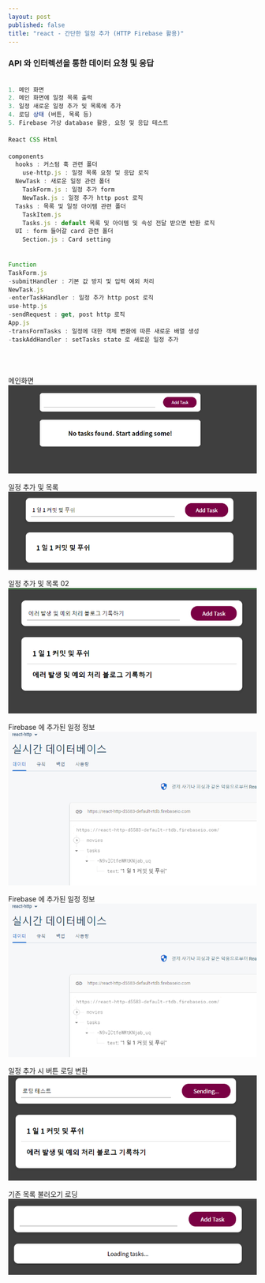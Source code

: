 ```yaml
---
layout: post
published: false
title: "react - 간단한 일정 추가 (HTTP Firebase 활용)"
---
```


### API 와 인터렉션을 통한 데이터 요청 및 응답

```js

1. 메인 화면
2. 메인 화면에 일정 목록 출력
3. 일정 새로운 일정 추가 및 목록에 추가
4. 로딩 상태 (버튼, 목록 등)
5. Firebase 가상 database 활용, 요청 및 응답 테스트

React CSS Html

components
  hooks : 커스텀 훅 관련 폴더
    use-http.js : 일정 목록 요청 및 응답 로직
  NewTask : 새로운 일정 관련 폴더
    TaskForm.js : 일정 추가 form
    NewTask.js : 일정 추가 http post 로직
  Tasks : 목록 및 일정 아이템 관련 폴더
    TaskItem.js
    Tasks.js : default 목록 및 아이템 및 속성 전달 받으면 반환 로직
  UI : form 들어갈 card 관련 폴더
    Section.js : Card setting


Function
TaskForm.js
-submitHandler : 기본 값 방지 및 입력 예외 처리
NewTask.js
-enterTaskHandler : 일정 추가 http post 로직
use-http.js
-sendRequest : get, post http 로직
App.js
-transFormTasks : 일정에 대한 객체 변환에 따른 새로운 배열 생성
-taskAddHandler : setTasks state 로 새로운 일정 추가





```

메인화면
![simpleScheduleMain.png](../img/simpleScheduleMain.png)

일정 추가 및 목록
![AddSchedule&List01.png](../img/AddSchedule&List01.png)

일정 추가 및 목록 02
![addSchedule&List02.png](../img/addSchedule&List02.png)

Firebase 에 추가된 일정 정보
![fireBasePostData02.png](../img/fireBasePostData01.png)

Firebase 에 추가된 일정 정보
![fireBasePostData02.png](../img/fireBasePostData01.png)

일정 추가 시 버튼 로딩 변환
![buttonIsLoading.png](../img/buttonIsLoading.png)

기존 목록 불러오기 로딩
![scheduleListLoading.png](../img/scheduleListLoading.png)